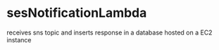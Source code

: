 # sesNotificationLambda
receives sns topic and inserts response in a database hosted on a EC2 instance
